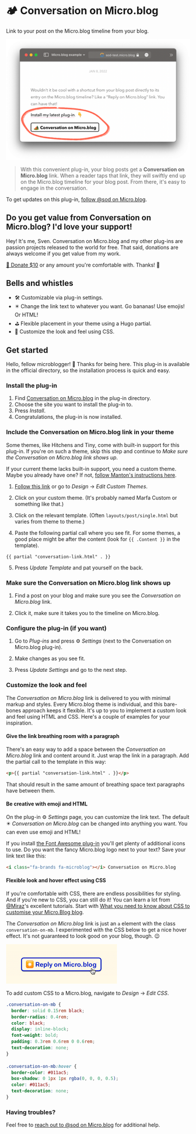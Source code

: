 # 🏕 Conversation on Micro.blog

Link to your post on the Micro.blog timeline from your blog.

![](https://github.com/svendahlstrand/plugin-conversation-on-mb/raw/main/docs/screenshot.png)

> With this convenient plug-in, your blog posts get a **Conversation on Micro.blog** link. When a reader taps that link, they will swiftly end up on the Micro.blog timeline for your blog post. From there, it's easy to engage in the conversation.

To get updates on this plug-in, [follow @sod on Micro.blog](https://micro.blog/sod).

## Do you get value from Conversation on Micro.blog? I'd love your support!

Hey! It's me, Sven. Conversation on Micro.blog and my other plug-ins are passion projects released to the world for free. That said, donations are always welcome if you get value from my work.

[💸 Donate $10](https://dahlstrand.net/donate/) or any amount you're comfortable with. Thanks! 🙏

## Bells and whistles

* 🛠 Customizable via plug-in settings.
* ✴️ Change the link text to whatever you want. Go bananas! Use emojis! Or HTML!
* ⛳️ Flexible placement in your theme using a Hugo partial.
* 🎁 Customize the look and feel using CSS.

## Get started

Hello, fellow microblogger! 👋 Thanks for being here. This plug-in is available in the official directory, so the installation process is quick and easy.

### Install the plug-in

1. Find [Conversation on Micro.blog](https://micro.blog/account/plugins/view/41) in the plug-in directory.
2. Choose the site you want to install the plug-in to.
3. Press *Install*.
4. Congratulations, the plug-in is now installed.

### Include the Conversation on Micro.blog link in your theme

Some themes, like Hitchens and Tiny, come with built-in support for this plug-in. If you're on such a theme, skip this step and continue to *Make sure the Conversation on Micro.blog link shows up*.

If your current theme lacks built-in support, you need a custom theme. Maybe you already have one? If not, [follow Manton's instructions here](https://help.micro.blog/t/custom-themes/59).

1. [Follow this link](https://micro.blog/account/themes) or go to *Design* → *Edit Custom Themes*.

2. Click on your custom theme. (It's probably named Marfa Custom or something like that.)

3. Click on the relevant template. (Often `layouts/post/single.html` but varies from theme to theme.)

4. Paste the following partial call where you see fit. For some themes, a good place might be after the content (look for `{{ .Content }}` in the template).
```
{{ partial "conversation-link.html" . }}
```

5. Press *Update Template* and pat yourself on the back.

### Make sure the Conversation on Micro.blog link shows up

1. Find a post on your blog and make sure you see the *Conversation on Micro.blog* link.

2. Click it, make sure it takes you to the timeline on Micro.blog.

### Configure the plug-in (if you want)

1. Go to *Plug-ins* and press ⚙️ *Settings* (next to the Conversation on Micro.blog plug-in).

2. Make changes as you see fit.

3. Press *Update Settings* and go to the next step.

### Customize the look and feel

The *Conversation on Micro.blog* link is delivered to you with minimal markup and styles. Every Micro.blog theme is individual, and this bare-bones approach keeps it flexible. It's up to you to implement a custom look and feel using HTML and CSS. Here's a couple of examples for your inspiration.

#### Give the link breathing room with a paragraph

There's an easy way to add a space between the *Conversation on Micro.blog* link and content around it. Just wrap the link in a paragraph. Add the partial call to the template in this way:

```html
<p>{{ partial "conversation-link.html" . }}</p>
```

That should result in the same amount of breathing space text paragraphs have between them.

#### Be creative with emoji and HTML

On the plug-in ⚙️ *Settings* page, you can customize the link text. The default ✴️ *Conversation on Micro.blog* can be changed into anything you want. You can even use emoji and HTML!

If you install [the Font Awesome plug-in](https://micro.blog/account/plugins/view/74) you'll get plenty of additional icons to use. Do you want the fancy Micro.blog logo next to your text? Save your link text like this:

```html
<i class="fa-brands fa-microblog"></i> Conversation on Micro.blog
```

#### Flexible look and hover effect using CSS

If you're comfortable with CSS, there are endless possibilities for styling. And if you're new to CSS, you can still do it! You can learn a lot from [@Miraz](http://micro.blog/miraz)'s excellent tutorials. Start with [What you need to know about CSS to customise your Micro.Blog blog](https://custom.micro.blog/2019/06/04/what-you-need.html).

The *Conversation on Micro.blog* link is just an `a` element with the class `conversation-on-mb`. I experimented with the CSS below to get a nice hover effect. It's not guaranteed to look good on your blog, though. 😉

<img src="https://github.com/svendahlstrand/plugin-conversation-on-mb/raw/main/docs/styling-example.png" alt="" width="304" height="108" />

To add custom CSS to a Micro.blog, navigate to *Design* → *Edit CSS*.

```css
.conversation-on-mb {
  border: solid 0.15rem black;
  border-radius: 0.4rem;
  color: black;
  display: inline-block;
  font-weight: bold;
  padding: 0.3rem 0.6rem 0 0.6rem;
  text-decoration: none;
}

.conversation-on-mb:hover {
  border-color: #011ac5;
  box-shadow: 0 1px 1px rgba(0, 0, 0, 0.5);
  color: #011ac5;
  text-decoration: none;
}
```

### Having troubles?

Feel free to [reach out to @sod on Micro.blog](https://micro.blog/sod) for additional help.
